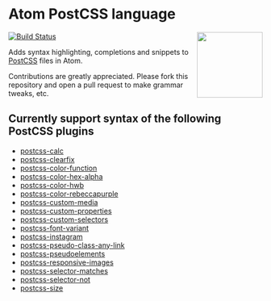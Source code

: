 # Atom PostCSS language

[![Build Status](https://travis-ci.org/azat-io/atom-language-postcss.svg)](https://travis-ci.org/azat-io/atom-language-postcss)
<img align="right" width="130" height="130" src="http://postcss.github.io/postcss/logo.svg">

Adds syntax highlighting, completions and snippets to [PostCSS](https://github.com/postcss/postcss) files in Atom.

Contributions are greatly appreciated. Please fork this repository and open a pull request to make grammar tweaks, etc.

## Currently support syntax of the following PostCSS plugins

* [postcss-calc](https://github.com/postcss/postcss-calc)
* [postcss-clearfix](https://github.com/seaneking/postcss-clearfix)
* [postcss-color-function](https://github.com/postcss/postcss-color-function)
* [postcss-color-hex-alpha](https://github.com/postcss/postcss-color-hex-alpha)
* [postcss-color-hwb](https://github.com/postcss/postcss-color-hwb)
* [postcss-color-rebeccapurple](https://github.com/postcss/postcss-color-rebeccapurple)
* [postcss-custom-media](https://github.com/postcss/postcss-custom-media)
* [postcss-custom-properties](https://github.com/postcss/postcss-custom-properties)
* [postcss-custom-selectors](https://github.com/postcss/postcss-custom-selectors)
* [postcss-font-variant](https://github.com/postcss/postcss-font-variant)
* [postcss-instagram](https://github.com/azat-io/postcss-instagram)
* [postcss-pseudo-class-any-link](https://github.com/jonathantneal/postcss-pseudo-class-any-link)
* [postcss-pseudoelements](https://github.com/axa-ch/postcss-pseudoelements)
* [postcss-responsive-images](https://github.com/azat-io/postcss-responsive-images)
* [postcss-selector-matches](https://github.com/postcss/postcss-selector-matches)
* [postcss-selector-not](https://github.com/postcss/postcss-selector-not)
* [postcss-size](https://github.com/postcss/postcss-size)
